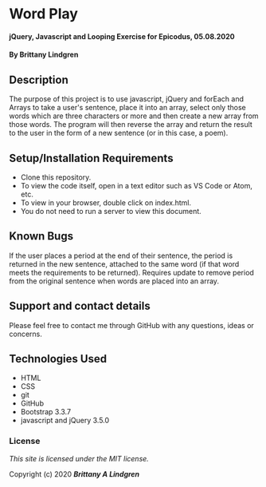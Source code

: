 # Word Play

#### jQuery, Javascript and Looping Exercise for Epicodus, 05.08.2020

#### By Brittany Lindgren

## Description

The purpose of this project is to use javascript, jQuery and forEach and Arrays to take a user's sentence, place it into an array, select only those words which are three characters or more and then create a new array from those words. The program will then reverse the array and return the result to the user in the form of a new sentence (or in this case, a poem).

## Setup/Installation Requirements

* Clone this repository.
* To view the code itself, open in a text editor such as VS Code or Atom, etc.
* To view in your browser, double click on index.html.
* You do not need to run a server to view this document.

## Known Bugs

If the user places a period at the end of their sentence, the period is returned in the new sentence, attached to the same word (if that word meets the requirements to be returned). Requires update to remove period from the original sentence when words are placed into an array.

## Support and contact details

Please feel free to contact me through GitHub with any questions, ideas or concerns.

## Technologies Used

* HTML
* CSS
* git
* GitHub
* Bootstrap 3.3.7
* javascript and jQuery 3.5.0

### License

*This site is licensed under the MIT license.*

Copyright (c) 2020 **_Brittany A Lindgren_**